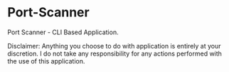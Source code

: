 # Port-Scanner
Port Scanner - CLI Based Application.

Disclaimer:
Anything you choose to do with application is entirely at your discretion. I do not take any responsibility for any actions performed with the use of this application.
